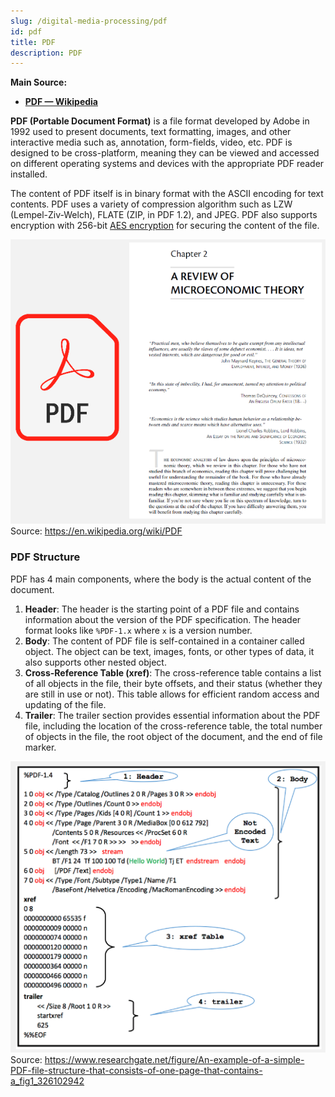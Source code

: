 ```yaml
---
slug: /digital-media-processing/pdf
id: pdf
title: PDF
description: PDF
---
```


**Main Source:**

- **[PDF — Wikipedia](https://en.wikipedia.org/wiki/PDF)**

**PDF (Portable Document Format)** is a file format developed by Adobe in 1992 used to present documents, text formatting, images, and other interactive media such as, annotation, form-fields, video, etc. PDF is designed to be cross-platform, meaning they can be viewed and accessed on different operating systems and devices with the appropriate PDF reader installed.

The content of PDF itself is in binary format with the ASCII encoding for text contents. PDF uses a variety of compression algorithm such as LZW (Lempel-Ziv-Welch), FLATE (ZIP, in PDF 1.2), and JPEG. PDF also supports encryption with 256-bit [AES encryption](/computer-security/aes) for securing the content of the file.

![PDF icon and an example of PDF document](./pdf-example.png)  
Source: https://en.wikipedia.org/wiki/PDF

### PDF Structure

PDF has 4 main components, where the body is the actual content of the document.

1. **Header**: The header is the starting point of a PDF file and contains information about the version of the PDF specification. The header format looks like `%PDF-1.x` where `x` is a version number.
2. **Body**: The content of PDF file is self-contained in a container called object. The object can be text, images, fonts, or other types of data, it also supports other nested object.
3. **Cross-Reference Table (xref)**: The cross-reference table contains a list of all objects in the file, their byte offsets, and their status (whether they are still in use or not). This table allows for efficient random access and updating of the file.
4. **Trailer**: The trailer section provides essential information about the PDF file, including the location of the cross-reference table, the total number of objects in the file, the root object of the document, and the end of file marker.

![Structure of PDF file](./pdf-structure.png)  
Source: https://www.researchgate.net/figure/An-example-of-a-simple-PDF-file-structure-that-consists-of-one-page-that-contains-a_fig1_326102942
